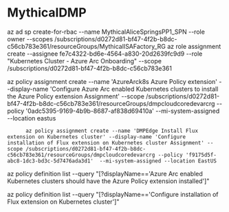 # MythicalDMP

az ad sp create-for-rbac --name MythicalAliceSpringsPP1_SPN --role owner --scopes /subscriptions/d0272d81-bf47-4f2b-b8dc-c56cb783e361/resourceGroups/MythicalISAFactory_RG
az role assignment create --assignee fe7c4322-bd6e-4564-a830-20d2639fc9d9 --role "Kubernetes Cluster - Azure Arc Onboarding" --scope /subscriptions/d0272d81-bf47-4f2b-b8dc-c56cb783e361 

az policy assignment create  --name 'AzureArck8s Azure Policy extension'  --display-name 'Configure Azure Arc enabled Kubernetes clusters to install the Azure Policy extension Assignment' --scope /subscriptions/d0272d81-bf47-4f2b-b8dc-c56cb783e361/resourceGroups/dmpcloudcoredevarcrg --policy '0adc5395-9169-4b9b-8687-af838d69410a' --mi-system-assigned --location eastus

          az policy assignment create --name 'DMPEdge Install Flux extension on Kubernetes cluster' --display-name 'Configure installation of Flux extension on Kubernetes cluster Assignment' --scope /subscriptions/d0272d81-bf47-4f2b-b8dc-c56cb783e361/resourceGroups/dmpcloudcoredevarcrg --policy 'f9175d5f-abc8-1dc3-bd3c-5d7476ada3d1'  --mi-system-assigned --location EastUS

az policy definition list --query "[?displayName=='Azure Arc enabled Kubernetes clusters should have the Azure Policy extension installed']"

az policy definition list --query "[?displayName=='Configure installation of Flux extension on Kubernetes cluster']"
